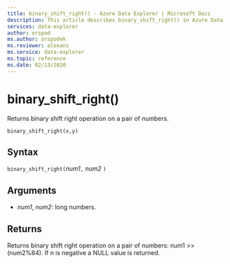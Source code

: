 ```yaml
---
title: binary_shift_right() - Azure Data Explorer | Microsoft Docs
description: This article describes binary_shift_right() in Azure Data Explorer.
services: data-explorer
author: orspod
ms.author: orspodek
ms.reviewer: alexans
ms.service: data-explorer
ms.topic: reference
ms.date: 02/13/2020
---
```

# binary_shift_right()

Returns binary shift right operation on a pair of numbers.

```apl
binary_shift_right(x,y)	
```

## Syntax

`binary_shift_right(`*num1*`,` *num2* `)`

## Arguments

* *num1*, *num2*: long numbers.

## Returns

Returns binary shift right operation on a pair of numbers: num1 >> (num2%64).
If n is negative a NULL value is returned.